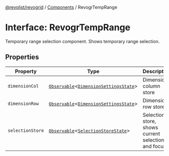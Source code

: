 [@revolist/revogrid](README.md) / [Components](Namespace.Components.md) / RevogrTempRange

# Interface: RevogrTempRange

Temporary range selection component. Shows temporary range selection.

## Properties

| Property | Type | Description | Defined in |
| ------ | ------ | ------ | ------ |
| `dimensionCol` | [`Observable`](TypeAlias.Observable.md)\<[`DimensionSettingsState`](Interface.DimensionSettingsState.md)\> | Dimension column store | [src/components.d.ts:684](https://github.com/revolist/revogrid/blob/825821baadfa2debcf4d39f08d4e13cf00eca4b8/src/components.d.ts#L684) |
| `dimensionRow` | [`Observable`](TypeAlias.Observable.md)\<[`DimensionSettingsState`](Interface.DimensionSettingsState.md)\> | Dimension row store | [src/components.d.ts:688](https://github.com/revolist/revogrid/blob/825821baadfa2debcf4d39f08d4e13cf00eca4b8/src/components.d.ts#L688) |
| `selectionStore` | [`Observable`](TypeAlias.Observable.md)\<[`SelectionStoreState`](TypeAlias.SelectionStoreState.md)\> | Selection store, shows current selection and focus | [src/components.d.ts:692](https://github.com/revolist/revogrid/blob/825821baadfa2debcf4d39f08d4e13cf00eca4b8/src/components.d.ts#L692) |
